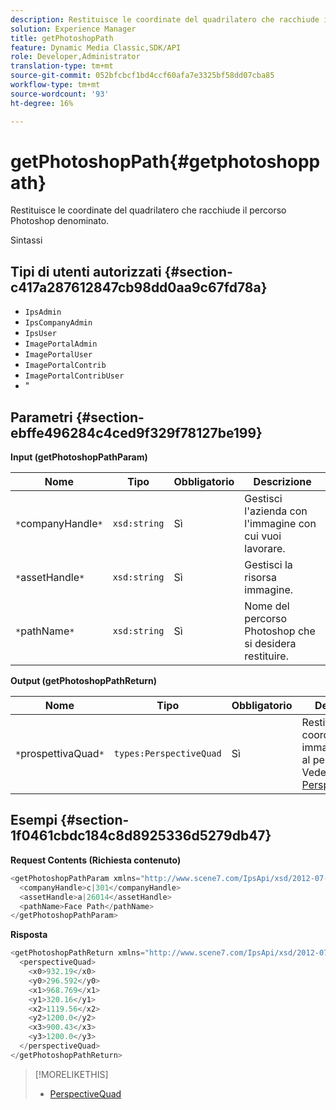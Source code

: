 ```yaml
---
description: Restituisce le coordinate del quadrilatero che racchiude il percorso Photoshop denominato.
solution: Experience Manager
title: getPhotoshopPath
feature: Dynamic Media Classic,SDK/API
role: Developer,Administrator
translation-type: tm+mt
source-git-commit: 052bfcbcf1bd4ccf60afa7e3325bf58dd07cba85
workflow-type: tm+mt
source-wordcount: '93'
ht-degree: 16%

---
```



# getPhotoshopPath{#getphotoshoppath}

Restituisce le coordinate del quadrilatero che racchiude il percorso Photoshop denominato.

Sintassi

## Tipi di utenti autorizzati {#section-c417a287612847cb98dd0aa9c67fd78a}

* `IpsAdmin`
* `IpsCompanyAdmin`
* `IpsUser`
* `ImagePortalAdmin`
* `ImagePortalUser`
* `ImagePortalContrib`
* `ImagePortalContribUser`
* &quot;

## Parametri {#section-ebffe496284c4ced9f329f78127be199}

**Input (getPhotoshopPathParam)**

| Nome | Tipo | Obbligatorio | Descrizione |
|---|---|---|---|
| `*`companyHandle`*` | `xsd:string` | Sì | Gestisci l&#39;azienda con l&#39;immagine con cui vuoi lavorare. |
| `*`assetHandle`*` | `xsd:string` | Sì | Gestisci la risorsa immagine. |
| `*`pathName`*` | `xsd:string` | Sì | Nome del percorso Photoshop che si desidera restituire. |

**Output (getPhotoshopPathReturn)**

| Nome | Tipo | Obbligatorio | Descrizione |
|---|---|---|---|
| `*`prospettivaQuad`*` | `types:PerspectiveQuad` | Sì | Restituisce le coordinate immagine in base al percorso. Vedere [PerspectiveQuad](../../../types/c-data-types/r-perspective-quad.md#reference-3c1f780f9c264e5b870b1ade24566204). |

## Esempi {#section-1f0461cbdc184c8d8925336d5279db47}

**Request Contents (Richiesta contenuto)**

```java
<getPhotoshopPathParam xmlns="http://www.scene7.com/IpsApi/xsd/2012-07-31">
  <companyHandle>c|301</companyHandle>
  <assetHandle>a|26014</assetHandle>
  <pathName>Face Path</pathName>
</getPhotoshopPathParam>
```

**Risposta**

```java
<getPhotoshopPathReturn xmlns="http://www.scene7.com/IpsApi/xsd/2012-07-31">
  <perspectiveQuad>
    <x0>932.19</x0>
    <y0>296.592</y0>
    <x1>968.769</x1>
    <y1>320.16</y1>
    <x2>1119.56</x2>
    <y2>1200.0</y2>
    <x3>900.43</x3>
    <y3>1200.0</y3>
  </perspectiveQuad>
</getPhotoshopPathReturn>
```

>[!MORELIKETHIS]
>
>* [PerspectiveQuad](../../../types/c-data-types/r-perspective-quad.md#reference-3c1f780f9c264e5b870b1ade24566204)

